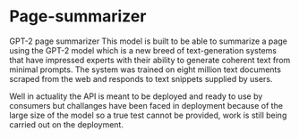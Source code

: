# Page-summarizer

GPT-2 page summarizer
This model is built to be able to summarize a page using the GPT-2 model which is a new breed of text-generation systems that have impressed experts with their ability to generate coherent text from minimal prompts. The system was trained on eight million text documents scraped from the web and responds to text snippets supplied by users.

Well in actuality the API is meant to be deployed and ready to use by consumers but challanges have been faced in deployment because of the large size of the model so a true test cannot be provided, work is still being carried out on the deployment.
